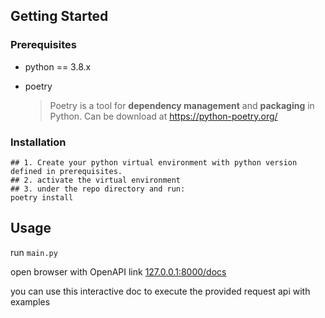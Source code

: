 ## Getting Started



### Prerequisites

- python == 3.8.x

- poetry 

  > Poetry is a tool for **dependency management** and **packaging** in Python. Can be download at https://python-poetry.org/



### Installation

```shell
## 1. Create your python virtual environment with python version defined in prerequisites.
## 2. activate the virtual environment 
## 3. under the repo directory and run:
poetry install
```



## Usage

run `main.py`

open browser with OpenAPI link [127.0.0.1:8000/docs]()

you can use this interactive doc to execute the provided request api with examples

















